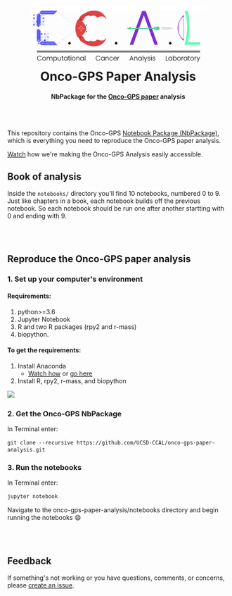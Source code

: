 <h1 align="center">
  <br>
  <a href="https://github.com/UCSD-CCAL"><img src="media/ccal-logo-D3.png" width="400"></a>
  <br>
  Onco-GPS Paper Analysis
  <br>
</h1>
<h4 align="center">NbPackage for the <a href="http://www.cell.com/cell-systems/fulltext/S2405-4712(17)30335-6" target="_blank">Onco-GPS paper</a> analysis</h4>
<br><br>

This repository contains the Onco-GPS [Notebook Package (NbPackage)](https://github.com/UCSD-CCAL/nbpackage), which is everything you need to reproduce the Onco-GPS paper analysis.

[Watch](https://www.youtube.com/watch?v=Tph5BVYcbUA) how we're making the Onco-GPS Analysis easily accessible.

## Book of analysis
Inside the `notebooks/` directory you'll find 10 notebooks, numbered 0 to 9. Just like chapters in a book, each notebook builds off the previous notebook. So each notebook should be run one after another startting with 0 and ending with 9.

<br><br>
## Reproduce the Onco-GPS paper analysis

### 1. Set up your computer's environment  
#### Requirements: 
  1. python>=3.6
  2. Jupyter Notebook
  3. R and two R packages (rpy2 and r-mass)
  4. biopython. 

#### To get the requirements:

1. Install Anaconda
   * [Watch how](https://youtu.be/xKGaGXmy8j4) or [go here](https://www.continuum.io/downloads)
2. Install R, rpy2, r-mass, and biopython

<a href="https://asciinema.org/a/14"><img src="https://asciinema.org/a/14.png" height="150"/></a>

### 2. Get the Onco-GPS NbPackage

In Terminal enter:
```
git clone --recursive https://github.com/UCSD-CCAL/onco-gps-paper-analysis.git
```

### 3. Run the notebooks
In Terminal enter:
```sh
jupyter notebook
```
Navigate to the onco-gps-paper-analysis/notebooks directory and begin running the notebooks :smile:

<br><br>
## Feedback
If something's not working or you have questions, comments, or concerns, please [create an issue](https://github.com/UCSD-CCAL/onco-gps-paper-analysis/issues/new).
